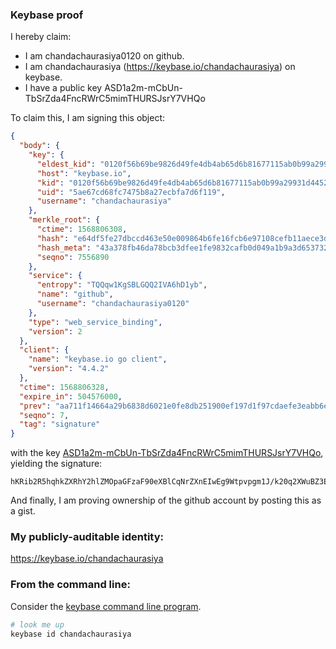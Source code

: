 ### Keybase proof

I hereby claim:

  * I am chandachaurasiya0120 on github.
  * I am chandachaurasiya (https://keybase.io/chandachaurasiya) on keybase.
  * I have a public key ASD1a2m-mCbUn-TbSrZda4FncRWrC5mimTHURSJsrY7VHQo

To claim this, I am signing this object:

```json
{
  "body": {
    "key": {
      "eldest_kid": "0120f56b69be9826d49fe4db4ab65d6b81677115ab0b99a29931d445226cad8ed51d0a",
      "host": "keybase.io",
      "kid": "0120f56b69be9826d49fe4db4ab65d6b81677115ab0b99a29931d445226cad8ed51d0a",
      "uid": "5ae67cd68fc7475b8a27ecbfa7d6f119",
      "username": "chandachaurasiya"
    },
    "merkle_root": {
      "ctime": 1568806308,
      "hash": "e64df5fe27dbccd463e50e009864b6fe16fcb6e97108cefb11aece3db6d09a2be369b8e7d858495864cd0350c5c1b62b9df294c50321c3f35621e7c13c1b480f",
      "hash_meta": "43a378fb46da78bcb3dfee1fe9832cafb0d049a1b9a3d653732bf2648169d7d3",
      "seqno": 7556890
    },
    "service": {
      "entropy": "TQQqw1KgSBLGQQ2IVA6hD1yb",
      "name": "github",
      "username": "chandachaurasiya0120"
    },
    "type": "web_service_binding",
    "version": 2
  },
  "client": {
    "name": "keybase.io go client",
    "version": "4.4.2"
  },
  "ctime": 1568806328,
  "expire_in": 504576000,
  "prev": "aa711f14664a29b6838d6021e0fe8db251900ef197d1f97cdaefe3eabb6e5046",
  "seqno": 7,
  "tag": "signature"
}
```

with the key [ASD1a2m-mCbUn-TbSrZda4FncRWrC5mimTHURSJsrY7VHQo](https://keybase.io/chandachaurasiya), yielding the signature:

```
hKRib2R5hqhkZXRhY2hlZMOpaGFzaF90eXBlCqNrZXnEIwEg9Wtpvpgm1J/k20q2XWuBZ3EVqwuZopkx1EUibK2O1R0Kp3BheWxvYWTESpcCB8QgqnEfFGZKKbaDjWAh4P6NslGQDvGX0fl82u/j6rtuUEbEIIwpqV64u3lWc+5Bm6scAnZoG+23ATBVCMsZWMwxKEh0AgHCo3NpZ8RAHYNHhzW4uG2qR5c2P1BWIcBKXbMWDanGhDxSJuDwT8nqPL47mGMb1kddeSayMXy1uRg/vJRuNCpxJkCq1q8KCahzaWdfdHlwZSCkaGFzaIKkdHlwZQildmFsdWXEIGOrLBC3DCDr1ryeYfBi/0RsESgboEFr+IYefEjDaprvo3RhZ80CAqd2ZXJzaW9uAQ==

```

And finally, I am proving ownership of the github account by posting this as a gist.

### My publicly-auditable identity:

https://keybase.io/chandachaurasiya

### From the command line:

Consider the [keybase command line program](https://keybase.io/download).

```bash
# look me up
keybase id chandachaurasiya
```
